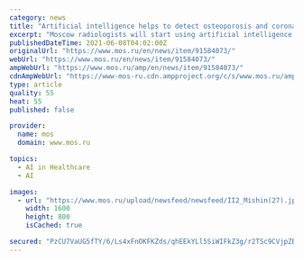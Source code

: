 ```yaml
---
category: news
title: "Artificial intelligence helps to detect osteoporosis and coronary heart disease"
excerpt: "Moscow radiologists will start using artificial intelligence algorithms to detect osteoporosis and signs of coronary heart disease on computed tomography. And during the year, new technologies will be used in 13 medical examination areas."
publishedDateTime: 2021-06-08T04:02:00Z
originalUrl: "https://www.mos.ru/en/news/item/91584073/"
webUrl: "https://www.mos.ru/en/news/item/91584073/"
ampWebUrl: "https://www.mos.ru/amp/en/news/item/91584073/"
cdnAmpWebUrl: "https://www-mos-ru.cdn.ampproject.org/c/s/www.mos.ru/amp/en/news/item/91584073/"
type: article
quality: 55
heat: 55
published: false

provider:
  name: mos
  domain: www.mos.ru

topics:
  - AI in Healthcare
  - AI

images:
  - url: "https://www.mos.ru/upload/newsfeed/newsfeed/II2_Mishin(27).jpg"
    width: 1600
    height: 800
    isCached: true

secured: "PzCU7VaUG5fTY/6/Ls4xFnOKFKZds/qhEEkYLl5SiWIFkZ3g/r2TSc9CVjpZBgzzfyNb6bddf2Mj/i0gaLfo4v1sS/XZqwyQvBU7I1GLqp70Kbik7/Ky4FaYotTzQLEbL7UCwQ37dUtjyeqqzC89t2V1Cr2xoGAfBg7cYhNcj6d3qu2FpNEx4XVb6scws+u8MEciZWxysBjOjgIJC9h2zG47hBRHR9cBXfroQI1M1Fj/pQP/CLVfpqQnCXPXFPKqNgKj1WCJ+mVMlxiD/2P0wDwUczuGA8auFh8lY2ss+Wijz5VNdnGfADSyNSuiCe8b3TFkiNwc/mQRPTdbk1rZ+rMWhD66IDsdYw+RbgyeqSg=;TPQ+DAlBDwgzM5eJO0DAYQ=="
---
```


